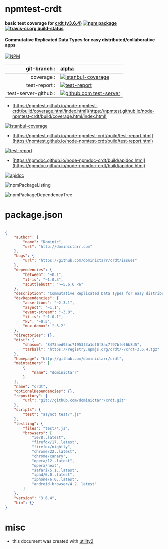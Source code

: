 # npmtest-crdt

#### basic test coverage for  [crdt (v3.6.4)](http://github.com/dominictarr/crdt)  [![npm package](https://img.shields.io/npm/v/npmtest-crdt.svg?style=flat-square)](https://www.npmjs.org/package/npmtest-crdt) [![travis-ci.org build-status](https://api.travis-ci.org/npmtest/node-npmtest-crdt.svg)](https://travis-ci.org/npmtest/node-npmtest-crdt)

#### Commutative Replicated Data Types for easy distributed/collaborative apps

[![NPM](https://nodei.co/npm/crdt.png?downloads=true&downloadRank=true&stars=true)](https://www.npmjs.com/package/crdt)

| git-branch : | [alpha](https://github.com/npmtest/node-npmtest-crdt/tree/alpha)|
|--:|:--|
| coverage : | [![istanbul-coverage](https://npmtest.github.io/node-npmtest-crdt/build/coverage.badge.svg)](https://npmtest.github.io/node-npmtest-crdt/build/coverage.html/index.html)|
| test-report : | [![test-report](https://npmtest.github.io/node-npmtest-crdt/build/test-report.badge.svg)](https://npmtest.github.io/node-npmtest-crdt/build/test-report.html)|
| test-server-github : | [![github.com test-server](https://npmtest.github.io/node-npmtest-crdt/GitHub-Mark-32px.png)](https://npmtest.github.io/node-npmtest-crdt/build/app/index.html) | | build-artifacts : | [![build-artifacts](https://npmtest.github.io/node-npmtest-crdt/glyphicons_144_folder_open.png)](https://github.com/npmtest/node-npmtest-crdt/tree/gh-pages/build)|

- [https://npmtest.github.io/node-npmtest-crdt/build/coverage.html/index.html](https://npmtest.github.io/node-npmtest-crdt/build/coverage.html/index.html)

[![istanbul-coverage](https://npmtest.github.io/node-npmtest-crdt/build/screenCapture.buildCi.browser.%252Ftmp%252Fbuild%252Fcoverage.lib.html.png)](https://npmtest.github.io/node-npmtest-crdt/build/coverage.html/index.html)

- [https://npmtest.github.io/node-npmtest-crdt/build/test-report.html](https://npmtest.github.io/node-npmtest-crdt/build/test-report.html)

[![test-report](https://npmtest.github.io/node-npmtest-crdt/build/screenCapture.buildCi.browser.%252Ftmp%252Fbuild%252Ftest-report.html.png)](https://npmtest.github.io/node-npmtest-crdt/build/test-report.html)

- [https://npmdoc.github.io/node-npmdoc-crdt/build/apidoc.html](https://npmdoc.github.io/node-npmdoc-crdt/build/apidoc.html)

[![apidoc](https://npmdoc.github.io/node-npmdoc-crdt/build/screenCapture.buildCi.browser.%252Ftmp%252Fbuild%252Fapidoc.html.png)](https://npmdoc.github.io/node-npmdoc-crdt/build/apidoc.html)

![npmPackageListing](https://npmtest.github.io/node-npmtest-crdt/build/screenCapture.npmPackageListing.svg)

![npmPackageDependencyTree](https://npmtest.github.io/node-npmtest-crdt/build/screenCapture.npmPackageDependencyTree.svg)



# package.json

```json

{
    "author": {
        "name": "Dominic",
        "url": "http://dominictarr.com"
    },
    "bugs": {
        "url": "https://github.com/dominictarr/crdt/issues"
    },
    "dependencies": {
        "between": "~0.1",
        "it-is": "~1.0.3",
        "scuttlebutt": ">=5.6.6 <6"
    },
    "description": "Commutative Replicated Data Types for easy distributed/collaborative apps",
    "devDependencies": {
        "assertions": "~2.3.1",
        "asynct": "~1.1",
        "event-stream": "~3.0",
        "it-is": "~1.0.1",
        "kv": "~0.5",
        "mux-demux": "~3.2"
    },
    "directories": {},
    "dist": {
        "shasum": "8473aed93ac71953f3a1df0f8ac7f97bfef6b8d5",
        "tarball": "https://registry.npmjs.org/crdt/-/crdt-3.6.4.tgz"
    },
    "homepage": "http://github.com/dominictarr/crdt",
    "maintainers": [
        {
            "name": "dominictarr"
        }
    ],
    "name": "crdt",
    "optionalDependencies": {},
    "repository": {
        "url": "git://github.com/dominictarr/crdt.git"
    },
    "scripts": {
        "test": "asynct test/*.js"
    },
    "testling": {
        "files": "test/*.js",
        "browsers": [
            "ie/8..latest",
            "firefox/17..latest",
            "firefox/nightly",
            "chrome/22..latest",
            "chrome/canary",
            "opera/12..latest",
            "opera/next",
            "safari/5.1..latest",
            "ipad/6.0..latest",
            "iphone/6.0..latest",
            "android-browser/4.2..latest"
        ]
    },
    "version": "3.6.4",
    "bin": {}
}
```



# misc
- this document was created with [utility2](https://github.com/kaizhu256/node-utility2)
